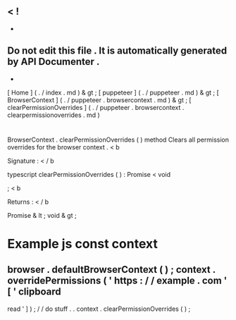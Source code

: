 <
!
-
-
Do
not
edit
this
file
.
It
is
automatically
generated
by
API
Documenter
.
-
-
>
[
Home
]
(
.
/
index
.
md
)
&
gt
;
[
puppeteer
]
(
.
/
puppeteer
.
md
)
&
gt
;
[
BrowserContext
]
(
.
/
puppeteer
.
browsercontext
.
md
)
&
gt
;
[
clearPermissionOverrides
]
(
.
/
puppeteer
.
browsercontext
.
clearpermissionoverrides
.
md
)
#
#
BrowserContext
.
clearPermissionOverrides
(
)
method
Clears
all
permission
overrides
for
the
browser
context
.
<
b
>
Signature
:
<
/
b
>
typescript
clearPermissionOverrides
(
)
:
Promise
<
void
>
;
<
b
>
Returns
:
<
/
b
>
Promise
&
lt
;
void
&
gt
;
#
#
Example
js
const
context
=
browser
.
defaultBrowserContext
(
)
;
context
.
overridePermissions
(
'
https
:
/
/
example
.
com
'
[
'
clipboard
-
read
'
]
)
;
/
/
do
stuff
.
.
context
.
clearPermissionOverrides
(
)
;
